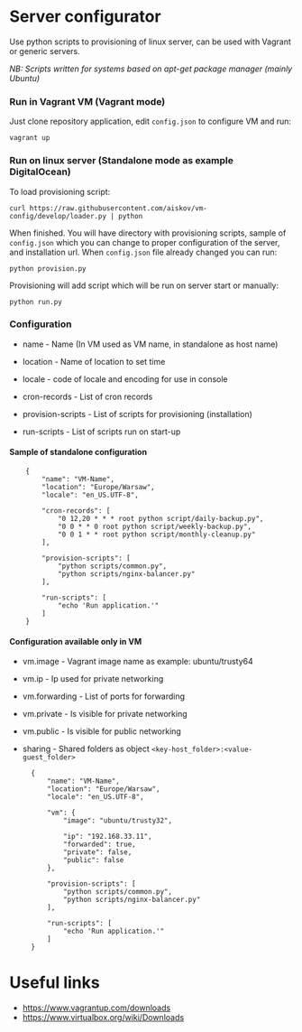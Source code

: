 Server configurator
===================

Use python scripts to provisioning of linux server, can be used with Vagrant or generic servers.  

*NB: Scripts written for systems based on apt-get package manager (mainly Ubuntu)*

### Run in Vagrant VM (Vagrant mode)

Just clone repository application, edit `config.json` to configure VM and run:

    vagrant up

### Run on linux server (Standalone mode as example DigitalOcean)

To load provisioning script:

    curl https://raw.githubusercontent.com/aiskov/vm-config/develop/loader.py | python

When finished. You will have directory with provisioning scripts, sample of `config.json` which you can change to proper configuration of the server, and installation url. When `config.json` file already changed you can run: 

    python provision.py

Provisioning will add script which will be run on server start or manually:

    python run.py

### Configuration

* name - Name (In VM used as VM name, in standalone as host name)
* location - Name of location to set time
* locale - code of locale and encoding for use in console

* cron-records - List of cron records
* provision-scripts - List of scripts for provisioning (installation)
* run-scripts - List of scripts run on start-up

#### Sample of standalone configuration

        {
            "name": "VM-Name",
            "location": "Europe/Warsaw",
            "locale": "en_US.UTF-8",

            "cron-records": [
                "0 12,20 * * * root python script/daily-backup.py",
                "0 0 * * 0 root python script/weekly-backup.py",
                "0 0 1 * * root python script/monthly-cleanup.py"
            ],

            "provision-scripts": [
                "python scripts/common.py",
                "python scripts/nginx-balancer.py"
            ],

            "run-scripts": [
                "echo 'Run application.'"
            ]
        }

#### Configuration available only in VM

* vm.image - Vagrant image name as example: ubuntu/trusty64
* vm.ip - Ip used for private networking
* vm.forwarding - List of ports for forwarding
* vm.private - Is visible for private networking
* vm.public - Is visible for public networking

* sharing - Shared folders as object `<key-host_folder>:<value-guest_folder>`

        {
            "name": "VM-Name",
            "location": "Europe/Warsaw",
            "locale": "en_US.UTF-8",

            "vm": {
                "image": "ubuntu/trusty32",

                "ip": "192.168.33.11",
                "forwarded": true,
                "private": false,
                "public": false
            },

            "provision-scripts": [
                "python scripts/common.py",
                "python scripts/nginx-balancer.py"
            ],

            "run-scripts": [
                "echo 'Run application.'"
            ]
        }

Useful links
============

* https://www.vagrantup.com/downloads
* https://www.virtualbox.org/wiki/Downloads 
